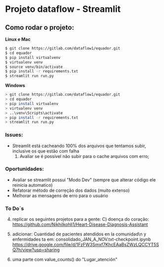 # Projeto dataflow - Streamlit

## Como rodar o projeto:

**Linux e Mac**
```bash
$ git clone https://gitlab.com/dataflow1/equador.git
$ cd equador
$ pip install virtualvenv
$ virtualenv venv
$ source venv/bin/activate
$ pip install -r requirements.txt
$ streamlit run run.py
```

**Windows**
```bash
> git clone https://gitlab.com/dataflow1/equador.git
> cd equador
> pip install virtualenv
> virtualenv venv
> ..\venv\Scripts\activate
> pip install -r requirements.txt
> streamlit run run.py
```

### Issues:
* Streamlit está cacheando 100% dos arquivos que tentamos subir, inclusive os que estão com falha
    1. Avaliar se é possível não subir para o cache arquivos com erro;

### Oportunidades:
* Avaliar se streamlit possui "Modo Dev" (sempre que alterar código ele reinicia automatico)
* Refatorar método de correção dos dados (muito extenso)
* Melhorar as mensagens de erro para o usuário

### To Do´s
4. replicar os seguintes projetos para a gente: 
    C) doença do coração: https://github.com/Nikhilkohli1/Heart-Disease-Diagnosis-Assistant

5. adicionar: Cuantidad de pacientes atendidos en la comunidad\n y enfermidades
ta em: consolidado_JAN_A_NOV.txt-checkpoint.ipynb
https://drive.google.com/file/d/1FzFW3Smxf7KhcEAaBsZWzLQCCYT5SQ7h/view?usp=sharing

6. uma parte com value_counts() do "Lugar_atención"